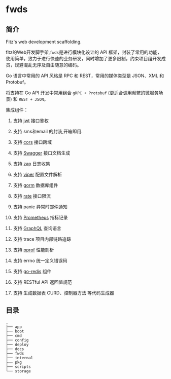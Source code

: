 # fwds

## 简介

Fitz's web development scaffolding.

fitz的Web开发脚手架,`fwds`是进行模块化设计的 API 框架，封装了常用的功能，使用简单，致力于进行快速的业务研发，同时增加了更多限制，约束项目组开发成员，规避混乱无序及自由随意的编码。

Go 语言中常用的 API 风格是 RPC 和 REST，常用的媒体类型是 JSON、XML 和 Protobuf。

将支持在 Go API 开发中常用组合 `gRPC + Protobuf` (更适合调用频繁的微服务场景) 和 `REST + JSON`。

集成组件：
1. 支持 [jwt](https://github.com/dgrijalva/jwt-go) 接口鉴权
1. 支持 sms和email 的封装,开箱即用.
1. 支持 [cors](https://github.com/rs/cors) 接口跨域 
1. 支持 [Swagger](https://github.com/swaggo/gin-swagger) 接口文档生成  
1. 支持 [zap](https://go.uber.org/zap) 日志收集
1. 支持 [viper](https://github.com/spf13/viper) 配置文件解析
1. 支持 [gorm](https://gorm.io/gorm) 数据库组件
1. 支持 [rate](https://golang.org/x/time/rate) 接口限流
1. 支持 panic 异常时邮件通知


1. 支持 [Prometheus](https://github.com/prometheus/client_golang) 指标记录

1. 支持 [GraphQL](https://github.com/99designs/gqlgen) 查询语言
1. 支持 trace 项目内部链路追踪
1. 支持 [pprof](https://github.com/gin-contrib/pprof) 性能剖析

1. 支持 errno 统一定义错误码

1. 支持 [go-redis](https://github.com/go-redis/redis/v8) 组件
1. 支持 RESTful API 返回值规范
1. 支持 生成数据表 CURD、控制器方法 等代码生成器

 
## 目录

```
.
├── app   
├── boot
├── cmd
├── config
├── deploy
├── docs
├── fwds
├── internal
├── pkg
├── scripts
└── storage
```
